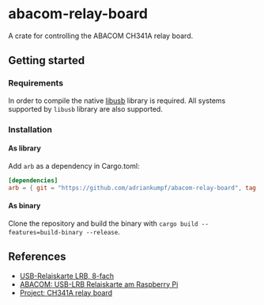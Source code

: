 # abacom-relay-board

A crate for controlling the ABACOM CH341A relay board.

## Getting started

### Requirements

In order to compile the native [libusb](https://github.com/libusb/libusb) library is required. All systems supported by `libusb` library are also supported.

### Installation

#### As library

Add `arb` as a dependency in Cargo.toml:

```toml
[dependencies]
arb = { git = "https://github.com/adriankumpf/abacom-relay-board", tag = 'v0.2.0' }
```

#### As binary

Clone the repository and build the binary with `cargo build --features=build-binary --release`.

## References

* [USB-Relaiskarte LRB, 8-fach](https://www.electronic-software-shop.com/hardware/relais/usb-relaiskarte-lrb-8-fach.html)
* [ABACOM: USB-LRB Relaiskarte am Raspberry Pi](https://github.com/olerem/ch341a-relay-board)
* [Project: CH341A relay board](http://forum.abacom-online.de/phpBB3/viewtopic.php?f=51&t=3751)
